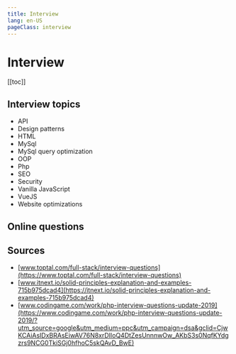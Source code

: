 ```yaml
---
title: Interview
lang: en-US
pageClass: interview
---
```

# Interview
 [[toc]]
 
## Interview topics
- API
- Design patterns
- HTML
- MySql
- MySql query optimization
- OOP
- Php
- SEO
- Security
- Vanilla JavaScript
- VueJS
- Website optimizations

## Online questions

## Sources
- [www.toptal.com/full-stack/interview-questions](https://www.toptal.com/full-stack/interview-questions)
- [www.itnext.io/solid-principles-explanation-and-examples-715b975dcad4](https://itnext.io/solid-principles-explanation-and-examples-715b975dcad4)
- [www.codingame.com/work/php-interview-questions-update-2019](https://www.codingame.com/work/php-interview-questions-update-2019/?utm_source=google&utm_medium=ppc&utm_campaign=dsa&gclid=CjwKCAiAsIDxBRAsEiwAV76N8xrDIloQ4DtZesUnnnwOw_AKbS3s0NqfKYdgzrs9NCG0TkiSGj0hfhoC5skQAvD_BwE)
